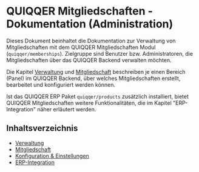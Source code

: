 QUIQQER Mitgliedschaften - Dokumentation (Administration)
===
Dieses Dokument beinhaltet die Dokumentation zur Verwaltung von Mitgliedschaften mit dem QUIQQER Mitgliedschaften Modul
(`quiqqer/memberships`). Zielgruppe sind Benutzer bzw. Administratoren, die Mitgliedschaften über das QUIQQER Backend verwalten möchten.

Die Kapitel [Verwaltung](2_verwaltung.md) und [Mitgliedschaft](3_mitgliedschaft.md) beschreiben je einen Bereich (Panel)
im QUIQQER Backend, über welches Mitgliedschaften erstellt, bearbeitet und konfiguriert werden können.



Ist das QUIQQER ERP Paket `quiqqer/products` zusätzlich installiert, bietet QUIQQER Mitgliedschaften weitere
Funktionalitäten, die im Kapitel "ERP-Integration" näher erläutert werden.

## Inhaltsverzeichnis
* [Verwaltung](2_verwaltung.md)
* [Mitgliedschaft](3_mitgliedschaft.md)
* [Konfiguration & Einstellungen](4_konfiguration_und_einstellungen.md)
* [ERP-Integration](5_erp_integration.md)

